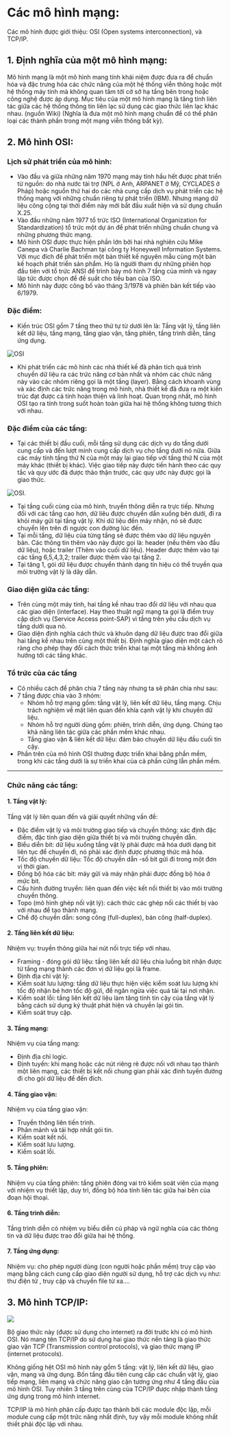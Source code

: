 # Các mô hình mạng:
Các mô hình được giới thiệu: OSI (Open systems interconnection), và TCP/IP.

## 1. Định nghĩa của một mô hình mạng:
Mô hình mạng là một mô hình mang tính khái niệm được đưa ra để chuẩn hóa và đặc trưng hóa các chức năng của một hệ thống viễn thông hoặc một hệ thống máy tính mà không quan tâm tới cở sở hạ tầng bên trong hoặc công nghệ được áp dụng. Mục tiêu của một mô hình mạng là tăng tính liên tác giữa các hệ thống thông tin liên lạc sử dụng các giao thức liên lạc khác nhau. (nguồn Wiki)
(Nghĩa là đưa một mô hình mạng chuẩn để có thể phân loại các thành phần trong một mạng viễn thông bất kỳ).

## 2. Mô hình OSI:

### Lịch sử phát triển của mô hình:
- Vào đầu và giữa những năm 1970 mạng máy tính hầu hết được phát triển từ nguồn: do nhà nước tài trợ (NPL ở Anh, ARPANET ở Mỹ, CYCLADES ở Pháp) hoặc nguồn thứ hai do các nhà cung cấp dịch vụ phát triển các hệ thống mạng với những chuẩn riêng tự phát triển (IBM). Nhưng mạng dữ liệu công cộng tại thời điểm này mới bắt đầu xuất hiện và sử dụng chuẩn X.25.
- Vào đầu những năm 1977 tổ trức ISO (International Organization for Standardization) tổ trức một dự án để phát triển những chuẩn chung và những phương thức mạng. 
- Mô hình OSI được thực hiện phần lớn bởi hai nhà nghiên cứu Mike Canepa và Charlie Bachman tại công ty Honeywell Information Systems. Với mục đích để phát triển một bản thiết kế nguyên mẫu cùng một bản kế hoạch phát triển sản phẩm. Họ là người tham dự những phiên họp đầu tiên với tổ trức ANSI để trình bày mô hình 7 tầng của mình và ngay lập tức được chọn để đề suất cho tiểu ban của ISO.
- Mô hình này được công bố vào tháng 3/1978 và phiên bản kết tiếp vào 6/1979.

### Đặc điểm:
- Kiến trúc OSI gồm 7 tầng theo thứ tự từ dưới lên là: Tầng vật lý, tầng liên kết dữ liệu, tầng mạng, tầng giao vận, tầng phiên, tầng trình diễn, tầng ứng dụng.

![OSI](/docs/pics/OSI_3.gif)
- Khi phát triển các mô hình các nhà thiết kế đã phân tích quá trình chuyền dữ liệu ra các trức năng cơ bản nhất và nhóm các chức năng này vào các nhóm riêng gọi là một tầng (layer). Bằng cách khoanh vùng và xác định các trức năng trong mô hình, nhà thiết kế đã đưa ra một kiến trúc đạt được cả tính hoàn thiện và linh hoạt. Quan trọng nhất, mô hình OSI tạo ra tính trong suốt hoàn toàn giữa hai hệ thống không tương thích với nhau.

### Đặc điểm của các tầng:
- Tại các thiết bị đầu cuối, mỗi tầng sử dụng các dịch vụ do tầng dưới cung cấp và đến lượt minh cung cấp dịch vụ cho tầng dưới nó nữa. Giữa các máy tính tầng thứ N của một máy lại giao tiếp với tầng thứ N của một máy khác (thiết bị khác). Việc giao tiếp này được tiến hành theo các quy tắc và quy ước đã được thảo thận trước, các quy ước này được gọi là giao thức.

![OSI](/docs/pics/OSI_4.png).
- Tại tầng cuối cùng của mô hình, truyền thông diễn ra trực tiếp. Nhưng đối với các tầng cao hơn, dữ liêu được chuyển dần xuống bên dưới, đi ra khỏi máy gửi tại tầng vật lý. Khi dữ liệu đến máy nhận, nó sẽ được chuyển lên trên đi ngược con đường lúc đến.
- Tại mỗi tầng, dữ liệu của từng tầng sẽ được thêm vào dữ liệu nguyên bản. Các thông tin thêm vào này được gọi là: header (nếu thêm vào đầu dữ liệu), hoặc trailer (Thêm vào cuối dữ liệu). Header được thêm vào tại các tầng 6,5,4,3,2; trailer được thêm vào tại tầng 2.
- Tại tâng 1, gói dữ liệu được chuyển thành dạng tín hiệu có thể truyền qua môi trường vật lý là dây dẫn.

### Giao diện giữa các tầng:
- Trên cùng một máy tính, hai tầng kề nhau trao đổi dữ liệu với nhau qua các giao diện (interface). Hay theo thuật ngữ mạng ta gọi là điểm truy cập dịch vụ (Service Access point-SAP) vì tầng trên yêu cầu dịch vụ tầng dưới qua nó.
- Giao diện định nghĩa cách thức và khuôn dạng dữ liệu được trao đổi giữa hai tầng kề nhau trên cùng một thiết bị. Định nghĩa giao diện một cách rõ ràng cho phép thay đổi cách thức triển khai tại một tầng mà không ảnh hưởng tới các tầng khác.

### Tổ trức của các tầng
- Có nhiều cách để phân chia 7 tầng này nhưng ta sẽ phân chia như sau:
- 7 tầng được chia vào 3 nhóm:
  - Nhóm hỗ trợ mạng gồm: tầng vật lý, liên kết dữ liệu, tầng mạng. Chịu trách nghiệm về mặt liên quan đến khía cạnh vật lý khi chuyền dữ liệu.
  - Nhóm hỗ trợ người dùng gồm: phiên, trình diễn, ứng dụng. Chúng tạo khả năng liên tác giữa các phần mềm khác nhau.
  - Tầng giao vận & liên kết dữ liệu: đảm bảo chuyền dữ liệu đầu cuối tin cậy. 
- Phần trên của mô hình OSI thường được triển khai bằng phần mềm, trong khi các tầng dưới là sự triển khai của cả phần cứng lẫn phần mềm.
----------------------------
### Chức năng các tầng:
#### 1. Tầng vật lý:
Tầng vật lý liên quan đến và giải quyết những vấn đề:
- Đặc điểm vật lý và môi trường giao tiếp và chuyền thông: xác định đặc điểm, đặc tính giao diện giữa thiết bị và môi trường chuyền dẫn.
- Biểu diễn bit: dữ liệu xuống tầng vật lý phải được mã hóa dưới dạng bit liên tục để chuyền đi, nó phải xác định được phương thức mã hóa.
- Tốc độ chuyền dữ liệu: Tốc độ chuyền dẫn -số bit gửi đi trong một đơn vị thời gian.
- Đồng bộ hóa các bit: máy gửi và máy nhận phải được đồng bộ hóa ở mức bit.
- Cấu hình đường truyền: liên quan đến việc kết nối thiết bị vào môi trường chuyền thông.
- Topo (mô hình ghép nối vật lý): cách thức các ghép nối các thiết bị vào với nhau để tạo thành mạng.
- Chế độ chuyền dẫn: song công (full-duplex), bán công (half-duplex).

#### 2. Tầng liên kết dữ liệu:
Nhiệm vụ: truyền thông giữa hai nút nối trực tiếp với nhau.
- Framing - đóng gói dữ liệu: tầng liên kết dữ liệu chia luồng bit nhận được từ tầng mạng thành các đơn vị dữ liệu gọi là frame.
- Định địa chỉ vật lý: 
- Kiểm soát lưu lượng: tầng dữ liệu thực hiện việc kiểm soát lưu lượng khi tốc độ nhận bé hơn tốc độ gửi, để ngăn ngừa việc quá tải tại nơi nhận.
- Kiểm soát lỗi: tầng liên kết dữ liệu làm tăng tính tin cậy của tầng vật lý bằng cách sử dụng ký thuật phát hiện và chuyền lại gói tin.
- Kiểm soát truy cập.

#### 3. Tầng mạng:
Nhiệm vụ của tầng mạng:
- Định địa chỉ logic.
- Định tuyến: khi mạng hoặc các nút riêng rẽ được nối với nhau tạo thành một liên mạng, các thiết bị kết nối chung gian phải xác đinh tuyến đường đi cho gói dữ liệu để đến đích.

#### 4. Tầng giao vận:
Nhiệm vụ của tầng giao vận:
- Truyền thông liên tiến trình.
- Phân mảnh và tái hợp nhất gói tin.
- Kiểm soát kết nối.
- Kiểm soát lưu lượng.
- Kiểm soát lỗi.

#### 5. Tầng phiên:
Nhiệm vụ của tầng phiên: tầng phiên đóng vai trò kiểm soát viên của mạng với nhiệm vụ thiết lập, duy trì, đồng bộ hóa tính liên tác giữa hai bên của đoạn hội thoại. 

#### 6. Tầng trình diễn:
Tầng trình diễn có nhiệm vụ biểu diễn cú pháp và ngữ nghĩa của các thông tin và dữ liệu được trao đổi giữa hai hệ thống. 

#### 7. Tầng ứng dụng:
Nhiệm vụ: cho phép người dùng (con người hoặc phần mềm) truy cập vào mạng bằng cách cung cấp giao diện người sử dụng, hỗ trợ các dịch vụ như: thư điện tử , truy cập và chuyền file từ xa....

## 3. Mô hình TCP/IP:
![](/docs/pics/TCP_IP.jpg)

Bộ giao thức này (được sử dụng cho internet) ra đời trước khi có mô hình OSI. Nó mang tên TCP/IP do sử dụng hai giao thức nền tảng là giao thức giao vận TCP (Transmission control protocols), và giao thức mạng IP (internet protocols).

Không giống hệt OSI mô hình này gồm 5 tầng: vật lý, liên kết dữ liệu, giao vận, mạng và ứng dụng.
Bốn tầng đầu tiên cung cấp các chuẩn vật lý, giao tiếp mạng, liên mạng và chức năng giao cận tương ứng như 4 tầng đầu của mô hình OSI. Tuy nhiên 3 tầng trên cùng của TCP/IP được nhập thành tầng ứng dụng trong mô hình internet.

TCP/IP là mô hình phân cấp được tạo thành bởi các module độc lập, mỗi module cung cấp một trức năng nhất định, tuy vậy mỗi module không nhất thiết phải độc lập với nhau.








